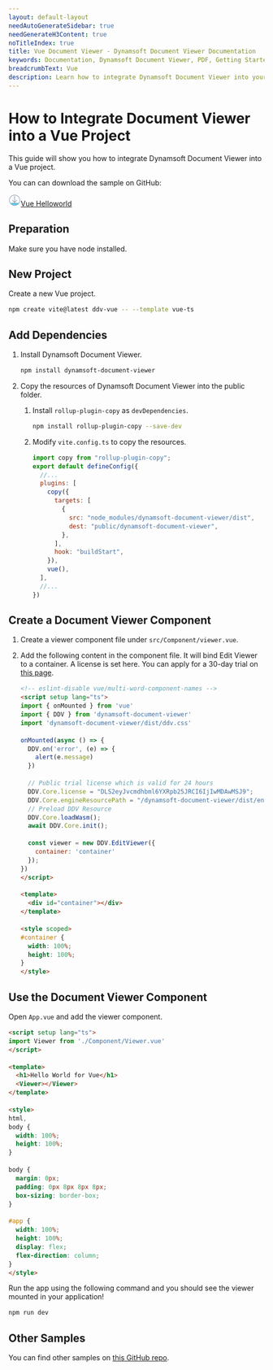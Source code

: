 ```yaml
---
layout: default-layout
needAutoGenerateSidebar: true
needGenerateH3Content: true
noTitleIndex: true
title: Vue Document Viewer - Dynamsoft Document Viewer Documentation
keywords: Documentation, Dynamsoft Document Viewer, PDF, Getting Started, Vue
breadcrumbText: Vue
description: Learn how to integrate Dynamsoft Document Viewer into your Vue project with this step-by-step guide.
---
```


# How to Integrate Document Viewer into a Vue Project

This guide will show you how to integrate Dynamsoft Document Viewer into a Vue project.

You can can download the sample on GitHub:

![Download](/assets/imgs/download.png)[Vue Helloworld](https://github.com/Dynamsoft/document-viewer-samples/blob/main/hello-world/vue)

## Preparation

Make sure you have node installed.

## New Project

Create a new Vue project.

```bash
npm create vite@latest ddv-vue -- --template vue-ts
```

## Add Dependencies

1. Install Dynamsoft Document Viewer.

   ```bash
   npm install dynamsoft-document-viewer
   ```
   
2. Copy the resources of Dynamsoft Document Viewer into the public folder.

   
   1. Install `rollup-plugin-copy` as `devDependencies`.
   
      ```bash
      npm install rollup-plugin-copy --save-dev
      ```
      
   
   2. Modify `vite.config.ts` to copy the resources.
   
      ```js
      import copy from "rollup-plugin-copy";
      export default defineConfig({
        //...
        plugins: [
          copy({
            targets: [
              {
                src: "node_modules/dynamsoft-document-viewer/dist",
                dest: "public/dynamsoft-document-viewer",
              },
            ],
            hook: "buildStart",
          }),
          vue(),
        ],
        //...
      })
      ```
      
      
## Create a Document Viewer Component

1. Create a viewer component file under `src/Component/viewer.vue`.
   
2. Add the following content in the component file. It will bind Edit Viewer to a container. A license is set here. You can apply for a 30-day trial on [this page](https://www.dynamsoft.com/customer/license/trialLicense/?product=ddv).

   ```html
   <!-- eslint-disable vue/multi-word-component-names -->
   <script setup lang="ts">
   import { onMounted } from 'vue'
   import { DDV } from 'dynamsoft-document-viewer'
   import 'dynamsoft-document-viewer/dist/ddv.css'

   onMounted(async () => {
     DDV.on('error', (e) => {
       alert(e.message)
     })

     // Public trial license which is valid for 24 hours
     DDV.Core.license = "DLS2eyJvcmdhbml6YXRpb25JRCI6IjIwMDAwMSJ9";
     DDV.Core.engineResourcePath = "/dynamsoft-document-viewer/dist/engine";
     // Preload DDV Resource
     DDV.Core.loadWasm();
     await DDV.Core.init();
     
     const viewer = new DDV.EditViewer({
       container: 'container'
     });
   })
   </script>

   <template>
     <div id="container"></div>
   </template>

   <style scoped>
   #container {
     width: 100%;
     height: 100%;
   }
   </style>
   ```

## Use the Document Viewer Component

Open `App.vue` and add the viewer component.

```html
<script setup lang="ts">
import Viewer from './Component/Viewer.vue'
</script>

<template>
  <h1>Hello World for Vue</h1>
  <Viewer></Viewer>
</template>

<style>
html,
body {
  width: 100%;
  height: 100%;
}

body {
  margin: 0px;
  padding: 0px 8px 8px 8px;
  box-sizing: border-box;
}

#app {
  width: 100%;
  height: 100%;
  display: flex;
  flex-direction: column;
}
</style>
```

Run the app using the following command and you should see the viewer mounted in your application!

```bash
npm run dev
```

## Other Samples

You can find other samples on [this GitHub repo](https://github.com/Dynamsoft/document-viewer-samples/).
